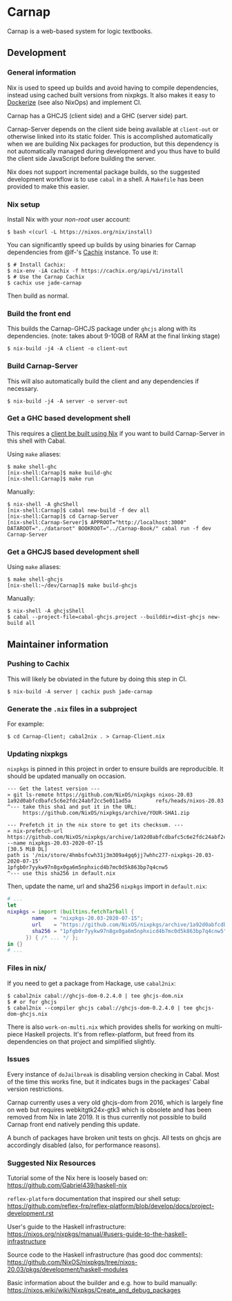 # Carnap

Carnap is a web-based system for logic textbooks.

## Development

### General information

Nix is used to speed up builds and avoid having to compile dependencies,
instead using cached built versions from nixpkgs. It also makes it easy to
[Dockerize](https://nixos.org/nixpkgs/manual/#sec-pkgs-dockerTools) (see also
NixOps) and implement CI.

Carnap has a GHCJS (client side) and a GHC (server side) part.

Carnap-Server depends on the client side being available at `client-out` or
otherwise linked into its static folder.  This is accomplished automatically
when we are building Nix packages for production, but this dependency is not
automatically managed during development and you thus have to build the client
side JavaScript before building the server.

Nix does not support incremental package builds, so the suggested development
workflow is to use `cabal` in a shell. A `Makefile` has been provided to make
this easier.

### Nix setup

Install Nix with your *non-root* user account:

```
$ bash <(curl -L https://nixos.org/nix/install)
```

You can significantly speed up builds by using binaries for Carnap dependencies
from @lf-'s [Cachix](https://cachix.org/) instance. To use it:

```
$ # Install Cachix:
$ nix-env -iA cachix -f https://cachix.org/api/v1/install
$ # Use the Carnap Cachix
$ cachix use jade-carnap
```

Then build as normal.

### Build the front end

This builds the Carnap-GHCJS package under `ghcjs` along with its dependencies.
(note: takes about 9-10GB of RAM at the final linking stage)

```
$ nix-build -j4 -A client -o client-out
```

### Build Carnap-Server

This will also automatically build the client and any dependencies if
necessary.

```
$ nix-build -j4 -A server -o server-out
```

### Get a GHC based development shell

This requires a [client be built using Nix](#Build-the-front-end) if you want
to build Carnap-Server in this shell with Cabal.

Using `make` aliases:

```
$ make shell-ghc
[nix-shell:Carnap]$ make build-ghc
[nix-shell:Carnap]$ make run
```

Manually:

```
$ nix-shell -A ghcShell
[nix-shell:Carnap]$ cabal new-build -f dev all
[nix-shell:Carnap]$ cd Carnap-Server
[nix-shell:Carnap-Server]$ APPROOT="http://localhost:3000" DATAROOT="../dataroot" BOOKROOT="../Carnap-Book/" cabal run -f dev Carnap-Server
```

### Get a GHCJS based development shell

Using `make` aliases:

```
$ make shell-ghcjs
[nix-shell:~/dev/Carnap]$ make build-ghcjs
```

Manually:

```
$ nix-shell -A ghcjsShell
$ cabal --project-file=cabal-ghcjs.project --builddir=dist-ghcjs new-build all
```

## Maintainer information

### Pushing to Cachix

This will likely be obviated in the future by doing this step in CI.

```
$ nix-build -A server | cachix push jade-carnap
```

### Generate the `.nix` files in a subproject

For example:

```
$ cd Carnap-Client; cabal2nix . > Carnap-Client.nix
```

### Updating nixpkgs

`nixpkgs` is pinned in this project in order to ensure builds are reproducible.
It should be updated manually on occasion.

```
--- Get the latest version ---
» git ls-remote https://github.com/NixOS/nixpkgs nixos-20.03
1a92d0abfcdbafc5c6e2fdc24abf2cc5e011ad5a        refs/heads/nixos-20.03
^--- take this sha1 and put it in the URL:
     https://github.com/NixOS/nixpkgs/archive/YOUR-SHA1.zip

--- Prefetch it in the nix store to get its checksum. ---
» nix-prefetch-url https://github.com/NixOS/nixpkgs/archive/1a92d0abfcdbafc5c6e2fdc24abf2cc5e011ad5a.zip --name nixpkgs-20.03-2020-07-15
[30.5 MiB DL]
path is '/nix/store/4hmbsfcwh31j3m309a4gq6jj7whhc277-nixpkgs-20.03-2020-07-15'
1pfgb0r7yykw97n8gx0ga6m5nphxicd4b7mc0d5k863bp7q4cnw5
^--- use this sha256 in default.nix
```

Then, update the name, url and sha256 `nixpkgs` import in `default.nix`:

```nix
# ...
let
nixpkgs = import (builtins.fetchTarball {
        name   = "nixpkgs-20.03-2020-07-15";
        url    = "https://github.com/NixOS/nixpkgs/archive/1a92d0abfcdbafc5c6e2fdc24abf2cc5e011ad5a.zip";
        sha256 = "1pfgb0r7yykw97n8gx0ga6m5nphxicd4b7mc0d5k863bp7q4cnw5";
      }) { /* ... */ };
in {}
# ...

```

### Files in nix/

If you need to get a package from Hackage, use `cabal2nix`:

```
$ cabal2nix cabal://ghcjs-dom-0.2.4.0 | tee ghcjs-dom.nix
$ # or for ghcjs
$ cabal2nix --compiler ghcjs cabal://ghcjs-dom-0.2.4.0 | tee ghcjs-dom-ghcjs.nix
```

There is also `work-on-multi.nix` which provides shells for working on
multi-piece Haskell projects. It's from reflex-platform, but freed from its
dependencies on that project and simplified slightly.

### Issues

Every instance of `doJailbreak` is disabling version checking in Cabal. Most of
the time this works fine, but it indicates bugs in the packages' Cabal
version restrictions.

Carnap currently uses a very old ghcjs-dom from 2016, which is largely fine on
web but requires webkitgtk24x-gtk3 which is obsolete and has been removed from
Nix in late 2019. It is thus currently not possible to build Carnap front end
natively pending this update.

A bunch of packages have broken unit tests on ghcjs. All tests on ghcjs are
accordingly disabled (also, for performance reasons).

### Suggested Nix Resources

Tutorial some of the Nix here is loosely based on:
https://github.com/Gabriel439/haskell-nix

`reflex-platform` documentation that inspired our shell setup:
https://github.com/reflex-frp/reflex-platform/blob/develop/docs/project-development.rst

User's guide to the Haskell infrastructure:
https://nixos.org/nixpkgs/manual/#users-guide-to-the-haskell-infrastructure

Source code to the Haskell infrastructure (has good doc comments):
https://github.com/NixOS/nixpkgs/tree/nixos-20.03/pkgs/development/haskell-modules

Basic information about the builder and e.g. how to build manually:
https://nixos.wiki/wiki/Nixpkgs/Create_and_debug_packages

